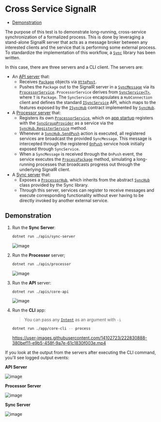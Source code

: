 # Cross Service SignalR

* [Demonstration](#demonstration)

The purpose of this test is to demonstrate long-running, cross-service synchronization of a formalized process. This is done by leveraging a stand-alone SignalR server that acts as a message broker between any interested clients and the service that is performing some external process. To standardize the implementation of this workflow, a [`Sync`](../../src/Arma.Demo.Core/Sync/) library has been written.

In this case, there are three servers and a CLI client. The servers are:

* An [API server](./apis/core-api/) that:
    * Receives [`Package`](../../src/Arma.Demo.Core/Processing/Package.cs) objects via [`HttpPost`](./apis/core-api/Controllers/ProcessController.cs).
    * Pushes the `Package` out to the SignalR server in a [`SyncMessage`](../../src/Arma.Demo.Core/Sync/SyncMessage.cs) via its [`ProcessorService`](./apis/core-api/Services/ProcessorService.cs). `ProcessorService` derives from [`SyncService<T>`](../../src/Arma.Demo.Core/Sync/SyncService.cs), where `T` is `Package`. The `SyncService` encapsulates a `HubConnection` client and defines the standard [`ISyncService`](../../src/Arma.Demo.Core/Sync/ISyncService.cs) API, which maps to the features exposed by the [`ISyncHub`](../../src/Arma.Demo.Core/Sync/ISyncHub.cs) contract implemented by [`SyncHub`](../../src/Arma.Demo.Core/Sync/SyncHub.cs).
* A [Processor server](./apis/processor/) that:
    * Registers its own [`ProcessorService`](./apis/processor/Services/ProcessorService.cs), which on [app startup](./apis/processor/Program.cs#L21) registers with the [`SyncGroupProvider`](../../src/Arma.Demo.Core/Sync/SyncGroupProvider.cs) as a service via the [`SyncHub.RegisterService`](../../src/Arma.Demo.Core/Sync/SyncHub.cs) method.
    * Whenever a [`SyncHub.SendPush`](../../src/Arma.Demo.Core/Sync/SyncHub.cs) action is executed, all registered services are broadcast the provided `SyncMessage`. This message is intercepted through the registered [`OnPush`](./apis/processor/Services/ProcessorService.cs#L20) service hook initially exposed through `SyncService`.
    * When a `SyncMessage` is received through the `OnPush` event, the service executes the [`ProcessPackage`](./apis/processor/Services/ProcessorService.cs#L42) method, simulating a long-running processes that broadcasts progress out through the underlying SignalR client.
* A [Sync server](./apis/sync-server/) that:
    * Exposes a [`ProcessorHub`](./apis/sync-server/Hubs/ProcessorHub.cs), which inherits from the abstract [`SyncHub`](../../src/Arma.Demo.Core/Sync/SyncHub.cs) class provided by the Sync library.
    * Through this server, services can register to receive messages and execute corresponding functionality without ever having to be directly invoked by another external service.

## Demonstration

1. Run the **Sync Server**:

    ```bash
    dotnet run ./apis/sync-server
    ```

    ![image](https://user-images.githubusercontent.com/14102723/222829965-4e789b10-fa1c-4b00-9d4c-d918e96f14ab.png)

2. Run the **Processor** server;

    ```bash
    dotnet run ./apis/processor
    ```

    ![image](https://user-images.githubusercontent.com/14102723/222830080-9773080f-ace8-45be-a9af-53223f2360ec.png)

3. Run the **API** server:

    ```bash
    dotnet run ./apis/core-api
    ```

    ![image](https://user-images.githubusercontent.com/14102723/222830359-a58227b8-fd65-4e0b-b2ab-9dab61a2816e.png)

4. Run the **CLI** app:

    > You can pass any [`Intent`](../../src/Arma.Demo.Core/Processing/Intent.cs) as an argument with `-i`

    ```bash
    dotnet run ./app/core-cli -- process
    ```

    https://user-images.githubusercontent.com/14102723/222830888-380bef11-e9b5-458f-9a7e-61c1830f003e.mp4
    
If you look at the output from the servers after executing the CLI command, you'll see logged output events:

**API Server**

![image](https://user-images.githubusercontent.com/14102723/222831058-557f1181-f726-4632-8ec8-7a73c3b3a7ed.png)

**Processor Server**

![image](https://user-images.githubusercontent.com/14102723/222831110-59c71384-4f24-43d2-9a94-86f9d8c3ea5b.png)

**Sync Server**

![image](https://user-images.githubusercontent.com/14102723/222831242-742e5d03-05ab-48e1-afdf-992724cb46b9.png)